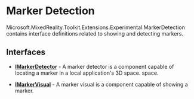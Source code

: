 # Marker Detection

Microsoft.MixedReality.Toolkit.Extensions.Experimental.MarkerDetection contains interface definitions related to showing and detecting markers.

## Interfaces

* [**IMarkerDetector**](IMarkerDetector.cs)  - A marker detector is a component capable of locating a marker in a local application's 3D space.
space.

* [**IMarkerVisual**](IMarkerVisual.cs) - A marker visual is a component capable of showing a marker.
